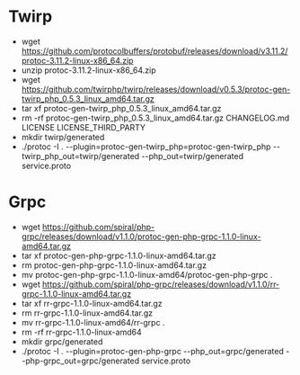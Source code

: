 # Twirp

* wget https://github.com/protocolbuffers/protobuf/releases/download/v3.11.2/protoc-3.11.2-linux-x86_64.zip
* unzip protoc-3.11.2-linux-x86_64.zip
* wget https://github.com/twirphp/twirp/releases/download/v0.5.3/protoc-gen-twirp_php_0.5.3_linux_amd64.tar.gz
* tar xf protoc-gen-twirp_php_0.5.3_linux_amd64.tar.gz
* rm -rf protoc-gen-twirp_php_0.5.3_linux_amd64.tar.gz CHANGELOG.md LICENSE LICENSE_THIRD_PARTY
* mkdir twirp/generated
* ./protoc -I . --plugin=protoc-gen-twirp_php=protoc-gen-twirp_php --twirp_php_out=twirp/generated --php_out=twirp/generated service.proto

# Grpc

* wget https://github.com/spiral/php-grpc/releases/download/v1.1.0/protoc-gen-php-grpc-1.1.0-linux-amd64.tar.gz
* tar xf protoc-gen-php-grpc-1.1.0-linux-amd64.tar.gz
* rm protoc-gen-php-grpc-1.1.0-linux-amd64.tar.gz
* mv protoc-gen-php-grpc-1.1.0-linux-amd64/protoc-gen-php-grpc .
* wget https://github.com/spiral/php-grpc/releases/download/v1.1.0/rr-grpc-1.1.0-linux-amd64.tar.gz
* tar xf rr-grpc-1.1.0-linux-amd64.tar.gz
* rm rr-grpc-1.1.0-linux-amd64.tar.gz
* mv rr-grpc-1.1.0-linux-amd64/rr-grpc .
* rm -rf rr-grpc-1.1.0-linux-amd64
* mkdir grpc/generated
* ./protoc -I . --plugin=protoc-gen-php-grpc --php_out=grpc/generated --php-grpc_out=grpc/generated service.proto